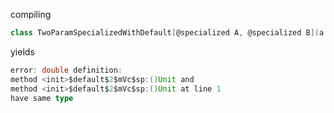 compiling

```scala
class TwoParamSpecializedWithDefault[@specialized A, @specialized B](a: A, b: B = (??? : B))
```

yields
```scala
error: double definition:
method <init>$default$2$mVc$sp:()Unit and
method <init>$default$2$mVc$sp:()Unit at line 1
have same type
```
